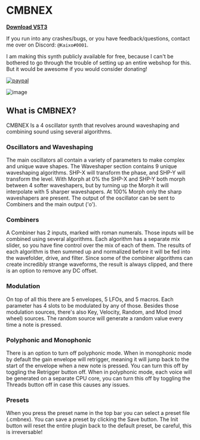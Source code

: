 
# CMBNEX
[**Download VST3**](https://github.com/KaixoCode/CMBNEX/releases)

If you run into any crashes/bugs, or you have feedback/questions, contact me over on Discord: `@Kaixo#0001`.

I am making this synth publicly available for free, because I can't be bothered to go through the trouble
of setting up an entire webshop for this. But it would be awesome if you would consider donating!

[![paypal](https://img.shields.io/badge/Donate-PayPal-green.svg)](https://www.paypal.me/kaixo1/10)

![image](https://kaixo.me/assets/CMBNEX.png)

## What is CMBNEX?
CMBNEX Is a 4 oscillator synth that revolves around waveshaping and combining sound using several algorithms. 

### Oscillators and Waveshaping
The main oscillators all contain a variety of parameters to make complex and unique wave shapes. The Waveshaper
section contains 9 unique waveshaping algorithms. SHP-X will transform the phase, and SHP-Y will transform the level.
With Morph at 0% the SHP-X and SHP-Y both morph between 4 softer waveshapers, but by turning up the Morph it will
interpolate with 5 sharper waveshapers. At 100% Morph only the sharp waveshapers are present. 
The output of the oscillator can be sent to Combiners and the main output ('o'). 

### Combiners
A Combiner has 2 inputs, marked with roman numerals. Those inputs will be combined using several algorithms. 
Each algorithm has a separate mix slider, so you have fine control over the mix of each of them. 
The results of each algorithm is then summed up and normalized before it will be fed into the wavefolder, drive, and filter.
Since some of the combiner algorithms can create incredibly strange waveforms, the result is always clipped, and there is 
an option to remove any DC offset. 

### Modulation
On top of all this there are 5 envelopes, 5 LFOs, and 5 macros. Each parameter has 4 slots to be modulated by any of those.
Besides those modulation sources, there's also Key, Velocity, Random, and Mod (mod wheel) sources. The random source will generate a random
value every time a note is pressed.

### Polyphonic and Monophonic
There is an option to turn off polyphonic mode. When in monophonic mode by default the gain envelope will retrigger, meaning it
will jump back to the start of the envelope when a new note is pressed. You can turn this off by toggling the Retrigger button off.
When in polyphonic mode, each voice will be generated on a separate CPU core, you can turn this off by toggling the Threads button off
in case this causes any issues.

### Presets
When you press the preset name in the top bar you can select a preset file (.cmbnex). You can save a preset by clicking the Save button.
The Init button will reset the entire plugin back to the default preset, be careful, this is irreversable!

